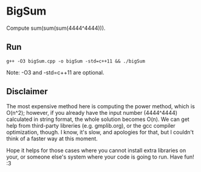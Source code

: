 # BigSum

Compute sum(sum(sum(4444^4444))).

## Run

```
g++ -O3 bigSum.cpp -o bigSum -std=c++11 && ./bigSum
```

Note: -O3 and -std=c++11 are optional.

## Disclaimer
The most expensive method here is computing the power method, which is O(n^2); however, if you already have the input number (4444^4444) calculated in string format, the whole solution becomes O(n). We can get help from third-party libreries (e.g. gmplib.org), or the gcc compiler optimization, though. I know, it's slow, and apologies for that, but I couldn't think of a faster way at this moment. 

Hope it helps for those cases where you cannot install extra libraries on your, or someone else's system where your code is going to run. Have fun! :3


